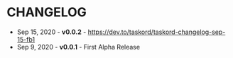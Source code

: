 # CHANGELOG

- Sep 15, 2020 - **v0.0.2** - https://dev.to/taskord/taskord-changelog-sep-15-fb1
- Sep 9, 2020 - **v0.0.1** - First Alpha Release
